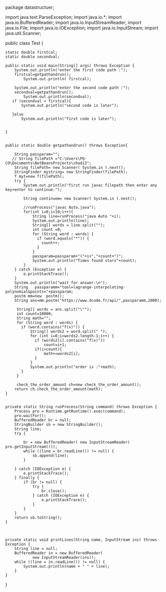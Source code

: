 package datastructuer;


import java.text.ParseException;
import java.io.*;
import java.io.BufferedReader;
import java.io.InputStreamReader;
import java.io.File;
import java.io.IOException;
import java.io.InputStream;
import java.util.Scanner;

public class Test {

    static double firstcal;
    static double secondval;
    
    public static void main(String[] args) throws Exception {
	    System.out.println("enter the first code path :");
	    firstcal=getpathandrun();
            System.out.println( firstcal);

	    System.out.println("enter the second code path :");
	    secondval=getpathandrun();
            System.out.println(secondval);
       if (secondval > firstcal){
           System.out.println("second code is later");

       }else 
           System.out.println("first code is later");

    	
    }

    
    public static double getpathandrun() throws Exception{

    	String passparam="";
       // String filePath ="C:\Users\PQ-CO\Documents\NetBeansProjects\shadi3";
        String filePath= new Scanner( System.in ).next();
    	StringFinder mystring= new StringFinder(filePath);
    	T myt=new T(filePath);
        try {
    	    System.out.println("first run javac filepath then enter any key+enter to continue:");

            String continuem= new Scanner( System.in ).next();
            
            //runProcess("javac Auto.java");
        	for(int i=0;i<10;i++){
	            String line=runProcess("java Auto "+i);
	            System.out.println(line);
	            String[] words = line.split("");
	            int count =0;
	            for (String word : words) {
	              if (word.equals("*")) {
	                count++;
	              }
	            }
	            passparam=passparam+"("+i+","+count+")"; 
	    	    System.out.println("Times found stars"+count);
        	}
        } catch (Exception e) {
            e.printStackTrace();
        }
        System.out.println("wait for answer:\n");
        String   passparamm="tool=lagrange-interpolating-polynomial&points="+passparam;
    	postm mm=new  postm();
    	String ans=mm.postm("https://www.dcode.fr/api/",passparamm,2000);

    	 String[] words = ans.split("\"");
         int count=10000;
         String math="";
         for (String word : words) {
           if (word.contains("f(x)")) {
        	   String[] words2 = word.split(" ");
        	   for (int i=0;i<words2.length-1;i++) {
        		 if (words2[i].contains("f(x)")) 
        			 count=i+1;
        		 if(i>count){
        			 math+=words2[i];
        		 }
               } 
               System.out.println("order is :"+math);
           }
         }
         
         check_the_order_amount ch=new check_the_order_amount();
        return ch.check_the_order_amount(math);
    }
    
    
    private static String runProcess(String command) throws Exception {
        Process pro = Runtime.getRuntime().exec(command);
        pro.waitFor();
        BufferedReader br = null;
		StringBuilder sb = new StringBuilder();
		String line;
		try {

			br = new BufferedReader( new InputStreamReader( pro.getInputStream()));
			while ((line = br.readLine()) != null) {
				sb.append(line);
			}

		} catch (IOException e) {
			e.printStackTrace();
		} finally {
			if (br != null) {
				try {
					br.close();
				} catch (IOException e) {
					e.printStackTrace();
				}
			}
		}
		return sb.toString();
    }

    
    
    private static void printLines(String name, InputStream ins) throws Exception {
        String line = null;
        BufferedReader in = new BufferedReader(
                new InputStreamReader(ins));
        while ((line = in.readLine()) != null) {
            System.out.println(name + " " + line);
        }
    }
}

 
